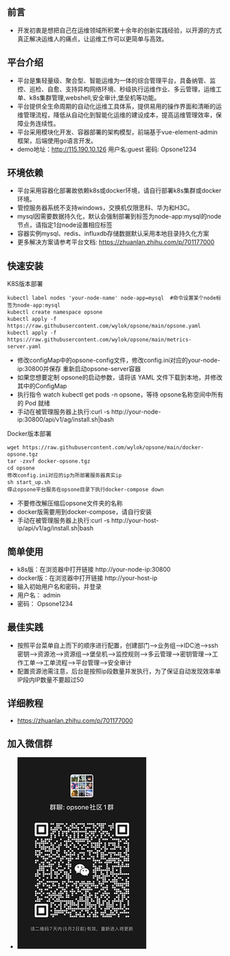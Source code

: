 ## 前言
- 开发初衷是想把自己在运维领域所积累十余年的创新实践经验，以开源的方式真正解决运维人的痛点，让运维工作可以更简单与高效。
## 平台介绍
- 平台是集轻量级、聚合型、智能运维为一体的综合管理平台，具备纳管、监控、巡检、自愈、支持异构网络环境、秒级执行运维作业、多云管理，运维工单、k8s集群管理,webshell,安全审计,堡垒机等功能。
- 平台提供全生命周期的自动化运维工具体系，提供易用的操作界面和清晰的运维管理流程，降低从自动化到智能化运维的建设成本，提高运维管理效率，保障业务连续性。
- 平台采用模块化开发、容器部署的架构模型，前端基于vue-element-admin框架，后端使用go语言开发。
- demo地址：http://115.190.10.126  用户名:guest   密码: Opsone1234

## 环境依赖 
- 平台采用容器化部署故依赖k8s或docker环境，请自行部署k8s集群或docker环境。
- 管控服务器系统不支持windows，交换机仅限思科、华为和H3C。
- mysql因需要数据持久化，默认会强制部署到标签为node-app:mysql的node节点，请指定1台node设置相应标签
- 容器实例mysql、redis、influxdb存储数据默认采用本地目录持久化方案
- 更多解决方案请参考平台文档:  https://zhuanlan.zhihu.com/p/701177000
## 快速安装
K8S版本部署
```
kubectl label nodes 'your-node-name' node-app=mysql  #命令设置某个node标签为node-app:mysql
kubectl create namespace opsone
kubectl apply -f https://raw.githubusercontent.com/wylok/opsone/main/opsone.yaml
kubectl apply -f https://raw.githubusercontent.com/wylok/opsone/main/metrics-server.yaml
```
- 修改configMap中的opsone-config文件，修改config.ini对应的your-node-ip:30800并保存
重新启动opsone-server容器
- 如果您想要定制 opsone的启动参数，请将该 YAML 文件下载到本地，并修改其中的ConfigMap
- 执行指令 watch kubectl get pods -n opsone，等待 opsone名称空间中所有的 Pod 就绪
- 手动在被管理服务器上执行:curl -s http://your-node-ip:30800/api/v1/ag/install.sh|bash

Docker版本部署
```
wget https://raw.githubusercontent.com/wylok/opsone/main/docker-opsone.tgz
tar -zxvf docker-opsone.tgz
cd opsone
修改config.ini对应的ip为所部署服务器真实ip
sh start_up.sh
停止opsone平台服务在opsone目录下执行docker-compose down
```
- 不要修改解压缩后opsone文件夹的名称
- docker版需要用到docker-compose，请自行安装
- 手动在被管理服务器上执行:curl -s http://your-host-ip/api/v1/ag/install.sh|bash

## 简单使用
- k8s版：在浏览器中打开链接 http://your-node-ip:30800
- docker版：在浏览器中打开链接 http://your-host-ip
- 输入初始用户名和密码，并登录
- 用户名： admin 
- 密码： Opsone1234
## 最佳实践
- 按照平台菜单自上而下的顺序进行配置，创建部门-->业务组-->IDC池-->ssh密钥-->资源池-->资源组-->堡垒机-->监控规则-->多云管理-->密钥管理-->工作工单-->工单流程-->平台管理-->安全审计
- 配置资源池需注意，后台是按照ip段数量并发执行，为了保证自动发现效率单IP段内IP数量不要超过50
## 详细教程
- https://zhuanlan.zhihu.com/p/701177000
## 加入微信群
- ![image](https://raw.githubusercontent.com/wylok/opsone/main/g1.jpg)

